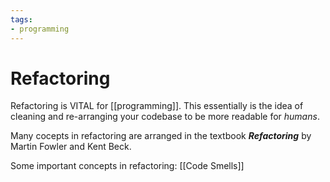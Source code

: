 ```yaml
---
tags:
- programming
---
```

# Refactoring

Refactoring is VITAL for [[programming]]. This essentially is the idea of cleaning and re-arranging your codebase to be more readable for *humans*. 

Many cocepts in refactoring are arranged in the textbook ***Refactoring*** by Martin Fowler and Kent Beck. 


Some important concepts in refactoring:
[[Code Smells]]